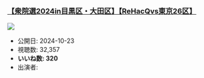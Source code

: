 ### [【衆院選2024in目黒区・大田区】【ReHacQvs東京26区】](https://www.youtube.com/watch?v=XqfdzpXdqIE)
[![](https://img.youtube.com/vi/XqfdzpXdqIE/sddefault.jpg)](https://www.youtube.com/watch?v=XqfdzpXdqIE)
-   公開日: 2024-10-23
-   視聴数: 32,357
-   **いいね数: 320**
-   出演者: 
